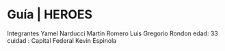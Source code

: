 # Guía | HEROES
Integrantes 
Yamel Narducci
Martín Romero
Luis Gregorio Rondon edad: 33 cuidad : Capital Federal 
Kevin Espinola